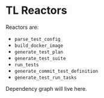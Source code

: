 # TL Reactors 

Reactors are:

- `parse_test_config`
- `build_docker_image`
- `generate_test_plan`
- `generate_test_suite`
- `run_tests`
- `generate_commit_test_definition`
- `generate_test_run_tasks`

Dependency graph will live here.
